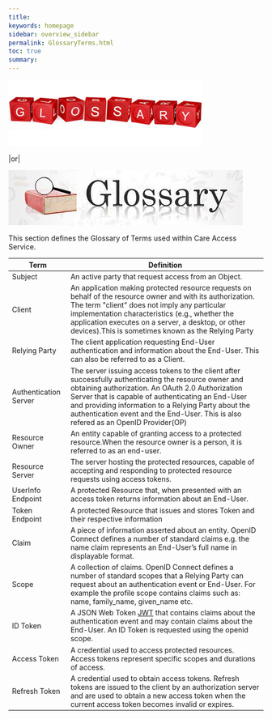 ```yaml
---
title: 
keywords: homepage
sidebar: overview_sidebar
permalink: GlossaryTerms.html
toc: true
summary: 
---
```

![Glossary](images/glossary.jpg)

|or|

![Glossay Magnifying Glas](images/GlossaryMag.jpg)




This section defines the Glossary of Terms used within Care Access Service.


| Term | Definition |
| ------ | -------------|
| Subject| An active party that request access from an Object. | 
| Client | An application making protected resource requests on behalf of the resource owner and with its authorization.  The term "client" does  not imply any particular implementation characteristics (e.g., whether the application executes on a server, a desktop, or other devices).This is sometimes known as the Relying Party |
| Relying Party | The client application requesting End-User authentication and information about the End-User. This can also be referred to as a Client. |
| Authentication Server | The server issuing access tokens to the client after successfully authenticating the resource owner and obtaining authorization.  An OAuth 2.0 Authorization Server that is capable of authenticating an End-User and providing information to a Relying Party about the authentication event and the End-User. This is also refered as an OpenID Provider(OP) |
| Resource Owner | An entity capable of granting access to a protected resource.When the resource owner is a person, it is referred to as an end-user. |
| Resource Server | The server hosting the protected resources, capable of accepting and responding to protected resource requests using access tokens. |
| UserInfo Endpoint |A protected Resource that, when presented with an access token returns information about an End-User.  |
| Token Endpoint |A protected Resource that issues and stores Token and their respective information  |
|Claim|A piece of information asserted about an entity. OpenID Connect defines a number of standard claims e.g. the name claim represents an End-User’s full name in displayable format.|
|Scope|A collection of claims. OpenID Connect defines a number of standard scopes that a Relying Party can request about an authentication event or End-User. For example the profile scope contains claims such as: name, family_name, given_name etc. |
|ID Token| A JSON Web Token [JWT](https://tools.ietf.org/html/rfc7519) that contains claims about the authentication event and may contain claims about the End-User. An ID Token is requested using the openid scope. |
|Access Token| A credential used to access protected resources. Access tokens represent specific scopes and durations of access.|
|Refresh Token|A credential used to obtain access tokens. Refresh tokens are issued to the client by an authorization server and are used to obtain a new access token when the current access token becomes invalid or expires.|
